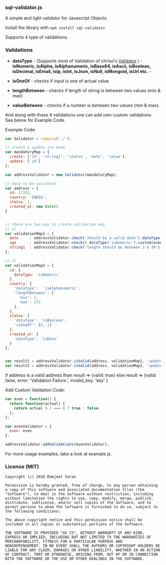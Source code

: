 ### sql-validator.js

A simple and light validator for Javascript Objects.

Install the library with `npm install sql-validator`

Supports 4 type of validations:

### Validations

- **dataType** - (Supports most of Validation of chriso's [Validator](https://www.npmjs.com/package/validator) )
                - **isNumeric, isAlpha, isAlphanumeric, isBase84, isAscii, isBoolean, isDecimal, isEmail, isIp, isInt, isJson, isNull, isMongoid, isUrl etc.** -
- **isOneOf** - checks if input is one of actual value

- **lengthBetween** - checks if length of string is between two values (min & max)

- **valueBetween** - checks if a number is between two values (min & max).

And along with these 4 validations one can add own custom validations. See below for Example Code.

Example Code:

```javascript
var Validator = require('./');

// create & update are mode
var mandatoryMap = {
  create: ['id', 'string1', 'status', 'date', 'value'],
  update: ['id']
};

var addressValidator = new Validator(mandatoryMap);

// data to be validated
var address = {
  id: 17282,
  country: 'INDIA',
  status: 1,
  created_at: new Date()
}


// there are two way to create validation map
// 1)
var validationMap1 = {
  date     : addressValidator.check('should be a valid date').dataType('isDate'),
  age      : addressValidator.check().dataType('isNumeric').custom(even),
  string1  : addressValidator.check('length should be between 3 & 30').dataType('isAlphanumeric').lengthBetween({'min': 3, 'max': 30})
};

// 2)
var validationMap2 = {
  id: {
    dataType: 'isNumeric'
  },
  country: {
    'dataType':  'isAlphanumeric',
    'lengthBetween': {
      'min': 3,
      'max': 255
    },
  },
  status: {
    'dataType': 'isBoolean',
    'isOneOf': [0, 1]
  },
  created_at: {
    'dataType': 'isDate'
  }
};


var result1 = addressValidator.isValid(address, validationMap1, 'update');
var result2 = addressValidator.isValid(address, validationMap2, 'update');
```


if address is a valid address than result => {valid: true}
else result => {valid: false, error: 'Validation Failure.', invalid_key: 'key' }

Add Custom Validation Code:

```javascript
var even = function() {
  return function(actual) {
    return actual % 2 === 0 ? true : false;
  };
};

var evenValidator = {
  even: even
};

addressValidator.addValidations(evenValidator);
```


For more usage examples, take a look at example.js.


### License (MIT)

```
Copyright (c) 2016 Ramjeet Saran

Permission is hereby granted, free of charge, to any person obtaining
a copy of this software and associated documentation files (the
"Software"), to deal in the Software without restriction, including
without limitation the rights to use, copy, modify, merge, publish,
distribute, sublicense, and/or sell copies of the Software, and to
permit persons to whom the Software is furnished to do so, subject to
the following conditions:

The above copyright notice and this permission notice shall be
included in all copies or substantial portions of the Software.

THE SOFTWARE IS PROVIDED "AS IS", WITHOUT WARRANTY OF ANY KIND,
EXPRESS OR IMPLIED, INCLUDING BUT NOT LIMITED TO THE WARRANTIES OF
MERCHANTABILITY, FITNESS FOR A PARTICULAR PURPOSE AND
NONINFRINGEMENT. IN NO EVENT SHALL THE AUTHORS OR COPYRIGHT HOLDERS BE
LIABLE FOR ANY CLAIM, DAMAGES OR OTHER LIABILITY, WHETHER IN AN ACTION
OF CONTRACT, TORT OR OTHERWISE, ARISING FROM, OUT OF OR IN CONNECTION
WITH THE SOFTWARE OR THE USE OR OTHER DEALINGS IN THE SOFTWARE.

```
